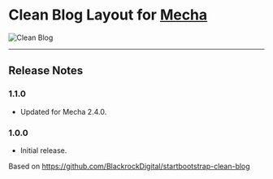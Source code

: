 Clean Blog Layout for [Mecha](https://github.com/mecha-cms/mecha)
=================================================================

![Clean Blog](https://user-images.githubusercontent.com/1669261/72221035-5faa2800-3589-11ea-9598-64142433c693.png)

---

Release Notes
-------------

### 1.1.0

 - Updated for Mecha 2.4.0.

### 1.0.0

 - Initial release.

Based on <https://github.com/BlackrockDigital/startbootstrap-clean-blog>